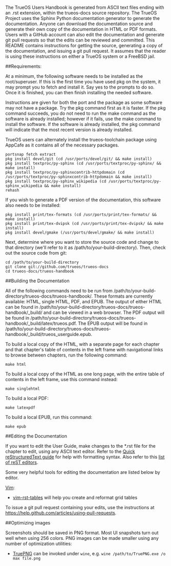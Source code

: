 The TrueOS Users Handbook is generated from ASCII text files ending with an .rst extension, within the trueos-docs source repository. The TrueOS Project uses the Sphinx Python documentation generator to generate the documentation. Anyone can download the documentation source and generate their own copy of the documentation in HTML or PDF formats. Users with a GitHub account can also edit the documentation and generate git pull requests so that the edits can be reviewed and committed. This README contains instructions for getting the source, generating a copy of the documentation, and issuing a git pull request. It assumes that the reader is using these instructions on either a TrueOS system or a FreeBSD jail.

##Requirements:

At a minimum, the following software needs to be installed as the root/superuser. If this is the first time you have used pkg on the system, it may prompt you to fetch and install it. Say yes to the prompts to do so. Once it is finished, you can then finish installing the needed software.

Instructions are given for both the port and the package as some software may not have a package. Try the pkg command first as it is faster. If the pkg command succeeds, you do not need to run the make command as the software is already installed; however if it fails, use the make command to install the software. If the software is already installed, the pkg command will indicate that the most recent version is already installed. 

TrueOS users can alternately install the trueos-toolchain package using AppCafe as it contains all of the necessary packages.

```
portsnap fetch extract
pkg install devel/git (cd /usr/ports/devel/git/ && make install)
pkg install textproc/py-sphinx (cd /usr/ports/textproc/py-sphinx/ && make install)
pkg install textproc/py-sphinxcontrib-httpdomain (cd /usr/ports/textproc/py-sphinxcontrib-httpdomain && make install)
pkg install textproc/py-sphinx_wikipedia (cd /usr/ports/textproc/py-sphinx_wikipedia && make install)
rehash
```

If you wish to generate a PDF version of the documentation, this software also needs to be installed:


```
pkg install print/tex-formats (cd /usr/ports/print/tex-formats/ && make install)
pkg install print/tex-dvipsk (cd /usr/ports/print/tex-dvipsk/ && make install)
pkg install devel/gmake (/usr/ports/devel/gmake/ && make install)
```

Next, determine where you want to store the source code and change to that directory (we'll refer to it as /path/to/your-build-directory). Then, check out the source code from git:

```
cd /path/to/your-build-directory
git clone git://github.com/trueos/trueos-docs
cd trueos-docs/trueos-handbook
```

##Building the Documentation

All of the following commands need to be run from /path/to/your-build-directory/trueos-docs/trueos-handbook/. These formats are currently available: HTML, single HTML, PDF, and EPUB. The output of either HTML can be found in /path/to/your-build-directory/trueos-docs/trueos-handbook/_build/ and can be viewed in a web browser. The
PDF output will be found in /path/to/your-build-directory/trueos-docs/trueos-handbook/_build/latex/trueos.pdf. The EPUB output will be found in
/path/to/your-build-directory/trueos-docs/trueos-handbook/_build/trueos_userguide.epub.

To build a local copy of the HTML, with a separate page for each chapter and that chapter's table of contents in the left frame with navigational links to browse between chapters, run the following command:

```
make html
```

To build a local copy of the HTML as one long page, with the entire table of contents in the left frame, use this command instead:

```
make singlehtml
```

To build a local PDF:

```
make latexpdf
```

To build a local EPUB, run this command:

```
make epub
```

##Editing the Documentation

If you want to edit the User Guide, make changes to the \*.rst file for the chapter to edit, using any ASCII text editor. Refer to the [Quick reStructuredText guide](http://docutils.sourceforge.net/docs/user/rst/quickref.html) for help with formatting syntax. Also refer to this [list of reST editors](http://wiki.typo3.org/Editors_%28reST%29).

Some very helpful tools for editing the documentation are listed below by editor.

[Vim](http://www.vim.org):
* [vim-rst-tables](https://github.com/nvie/vim-rst-tables) will help you create and reformat grid tables

To issue a git pull request containing your edits, use the instructions at https://help.github.com/articles/using-pull-requests.

##Optimizing images

Screenshots should be saved in PNG format. Most UI snapshots turn out well when using 256 colors.
PNG images can be made smaller using any number of optimization utilities:
* [TruePNG](http://x128.ho.ua/pngutils.html) can be invoked under `wine`, e.g.
  ```wine /path/to/TruePNG.exe /o max file.png```
